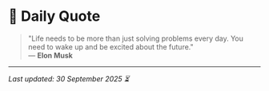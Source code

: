 # 📜 Daily Quote

> "Life needs to be more than just solving problems every day. You need to wake up and be excited about the future."  
> — **Elon Musk**

---

_Last updated: 30 September 2025 ⏳_
